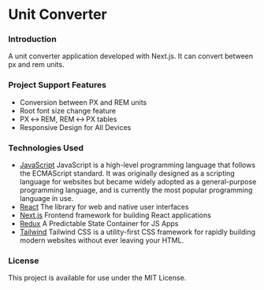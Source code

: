 # Unit Converter

### Introduction

A unit converter application developed with Next.js. It can convert between px and rem units.

### Project Support Features

- Conversion between PX and REM units
- Root font size change feature
- PX ↔︎ REM, REM ↔︎ PX tables
- Responsive Design for All Devices

### Technologies Used

- [JavaScript](https://www.javascript.com/) JavaScript is a high-level programming language that follows the ECMAScript standard. It was originally designed as a scripting language for websites but became widely adopted as a general-purpose programming language, and is currently the most popular programming language in use.
- [React](https://react.dev/) The library for web and native user interfaces
- [Next.js](https://nextjs.org/) Frontend framework for building React applications
- [Redux](https://redux.js.org/) A Predictable State Container for JS Apps
- [Tailwind](https://tailwindcss.com/) Tailwind CSS is a utility-first CSS framework for rapidly building modern websites without ever leaving your HTML.

### License

This project is available for use under the MIT License.

